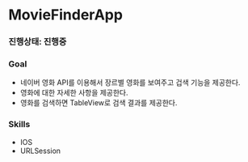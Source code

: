 # MovieFinderApp

### 진행상태: 진행중

### Goal
- 네이버 영화 API를 이용해서 장르별 영화를 보여주고 겁색 기능을 제공한다.
- 영화에 대한 자세한 사항을 제공한다.
- 영화를 검색하면 TableView로 검색 결과를 제공한다.

### Skills
- IOS
- URLSession
